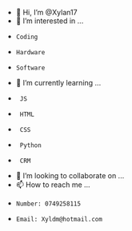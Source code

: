 - 👋 Hi, I’m @Xylan17
- 👀 I’m interested in ...
-     Coding
-     Hardware
-     Software
- 🌱 I’m currently learning ...
-      JS
-      HTML
-      CSS
-      Python
-      CRM
- 💞️ I’m looking to collaborate on ...
- 📫 How to reach me ...
-     Number: 0749258115
-     Email: Xyldm@hotmail.com

<!---
Xylan17/Xylan17 is a ✨ special ✨ repository because its `README.md` (this file) appears on your GitHub profile.
You can click the Preview link to take a look at your changes.
--->
